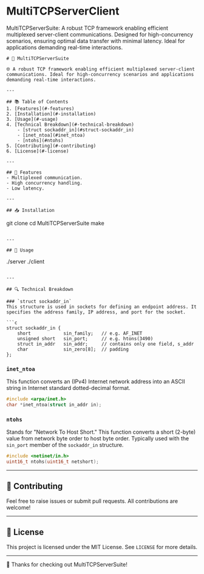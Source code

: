 # MultiTCPServerClient
MultiTCPServerSuite: A robust TCP framework enabling efficient multiplexed server-client communications. Designed for high-concurrency scenarios, ensuring optimal data transfer with minimal latency. Ideal for applications demanding real-time interactions.


```
# 🔀 MultiTCPServerSuite

🌐 A robust TCP framework enabling efficient multiplexed server-client communications. Ideal for high-concurrency scenarios and applications demanding real-time interactions.

---

## 📚 Table of Contents
1. [Features](#-features)
2. [Installation](#-installation)
3. [Usage](#-usage)
4. [Technical Breakdown](#-technical-breakdown)
    - [struct sockaddr_in](#struct-sockaddr_in)
    - [inet_ntoa](#inet_ntoa)
    - [ntohs](#ntohs)
5. [Contributing](#-contributing)
6. [License](#-license)

---

## 🌟 Features
- Multiplexed communication.
- High concurrency handling.
- Low latency.

---

## 📥 Installation
```
git clone [<repository-url>](https://github.com/ANSANJAY/MultiTCPServerClient)
cd MultiTCPServerSuite
make
```

---

## 🚀 Usage
```
./server
./client <server-ip>
```

---

## 🔍 Technical Breakdown

### `struct sockaddr_in`
This structure is used in sockets for defining an endpoint address. It specifies the address family, IP address, and port for the socket.

```c
struct sockaddr_in {
    short            sin_family;   // e.g. AF_INET
    unsigned short   sin_port;     // e.g. htons(3490)
    struct in_addr   sin_addr;     // contains only one field, s_addr
    char             sin_zero[8];  // padding
};
```

### `inet_ntoa`
This function converts an (IPv4) Internet network address into an ASCII string in Internet standard dotted-decimal format.

```c
#include <arpa/inet.h>
char *inet_ntoa(struct in_addr in);
```

### `ntohs`
Stands for "Network To Host Short." This function converts a short (2-byte) value from network byte order to host byte order. Typically used with the `sin_port` member of the `sockaddr_in` structure.

```c
#include <netinet/in.h>
uint16_t ntohs(uint16_t netshort);
```

---

## 🤝 Contributing
Feel free to raise issues or submit pull requests. All contributions are welcome!

---

## 📜 License
This project is licensed under the MIT License. See `LICENSE` for more details.

---

🙌 Thanks for checking out MultiTCPServerSuite!
```
